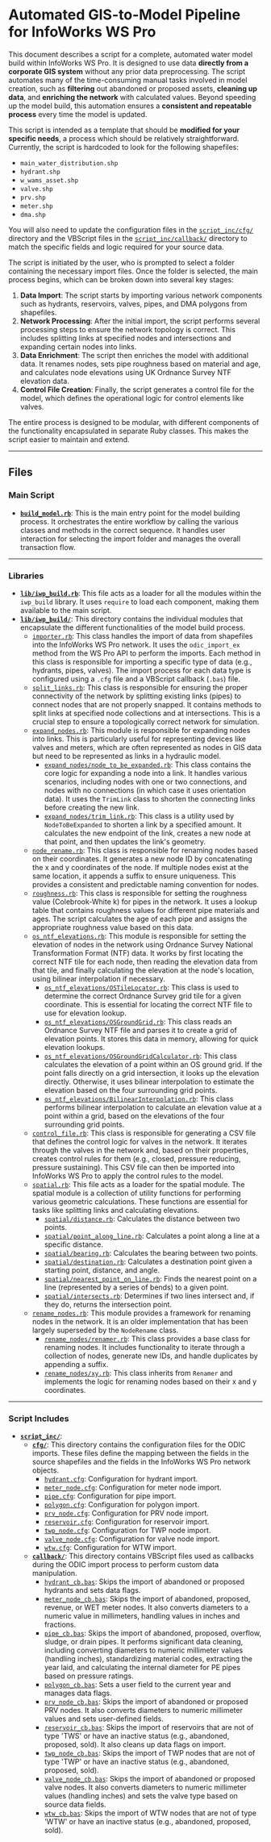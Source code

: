 # Automated GIS-to-Model Pipeline for InfoWorks WS Pro

This document describes a script for a complete, automated water model build within InfoWorks WS Pro. It is designed to use data **directly from a corporate GIS system** without any prior data preprocessing. The script automates many of the time-consuming manual tasks involved in model creation, such as **filtering** out abandoned or proposed assets, **cleaning up data**, and **enriching the network** with calculated values. Beyond speeding up the model build, this automation ensures a **consistent and repeatable process** every time the model is updated.

This script is intended as a template that should be **modified for your specific needs**, a process which should be relatively straightforward. Currently, the script is hardcoded to look for the following shapefiles:

- `main_water_distribution.shp`
- `hydrant.shp`
- `w_wams_asset.shp`
- `valve.shp`
- `prv.shp`
- `meter.shp`
- `dma.shp`

You will also need to update the configuration files in the [`script_inc/cfg/`](./script_inc/cfg/) directory and the VBScript files in the [`script_inc/callback/`](./script_inc/callback/) directory to match the specific fields and logic required for your source data.

The script is initiated by the user, who is prompted to select a folder containing the necessary import files. Once the folder is selected, the main process begins, which can be broken down into several key stages:

1.  **Data Import**: The script starts by importing various network components such as hydrants, reservoirs, valves, pipes, and DMA polygons from shapefiles.
2.  **Network Processing**: After the initial import, the script performs several processing steps to ensure the network topology is correct. This includes splitting links at specified nodes and intersections and expanding certain nodes into links.
3.  **Data Enrichment**: The script then enriches the model with additional data. It renames nodes, sets pipe roughness based on material and age, and calculates node elevations using UK Ordnance Survey NTF elevation data.
4.  **Control File Creation**: Finally, the script generates a control file for the model, which defines the operational logic for control elements like valves.

The entire process is designed to be modular, with different components of the functionality encapsulated in separate Ruby classes. This makes the script easier to maintain and extend.

---

## Files

### Main Script

- **[`build_model.rb`](./build_model.rb)**: This is the main entry point for the model building process. It orchestrates the entire workflow by calling the various classes and methods in the correct sequence. It handles user interaction for selecting the import folder and manages the overall transaction flow.

---

### Libraries

- **[`lib/iwp_build.rb`](./lib/iwp_build.rb)**: This file acts as a loader for all the modules within the `iwp_build` library. It uses `require` to load each component, making them available to the main script.
- **[`lib/iwp_build/`](./lib/iwp_build/)**: This directory contains the individual modules that encapsulate the different functionalities of the model build process.
  - [`importer.rb`](./lib/iwp_build/importer.rb): This class handles the import of data from shapefiles into the InfoWorks WS Pro network. It uses the `odic_import_ex` method from the WS Pro API to perform the imports. Each method in this class is responsible for importing a specific type of data (e.g., hydrants, pipes, valves). The import process for each data type is configured using a `.cfg` file and a VBScript callback (`.bas`) file.
  - [`split_links.rb`](./lib/iwp_build/split_links.rb): This class is responsible for ensuring the proper connectivity of the network by splitting existing links (pipes) to connect nodes that are not properly snapped. It contains methods to split links at specified node collections and at intersections. This is a crucial step to ensure a topologically correct network for simulation.
  - [`expand_nodes.rb`](./lib/iwp_build/expand_nodes.rb): This module is responsible for expanding nodes into links. This is particularly useful for representing devices like valves and meters, which are often represented as nodes in GIS data but need to be represented as links in a hydraulic model.
    - [`expand_nodes/node_to_be_expanded.rb`](./lib/iwp_build/expand_nodes/node_to_be_expanded.rb): This class contains the core logic for expanding a node into a link. It handles various scenarios, including nodes with one or two connections, and nodes with no connections (in which case it uses orientation data). It uses the `TrimLink` class to shorten the connecting links before creating the new link.
    - [`expand_nodes/trim_link.rb`](./lib/iwp_build/expand_nodes/trim_link.rb): This class is a utility used by `NodeToBeExpanded` to shorten a link by a specified amount. It calculates the new endpoint of the link, creates a new node at that point, and then updates the link's geometry.
  - [`node_rename.rb`](./lib/iwp_build/node_rename.rb): This class is responsible for renaming nodes based on their coordinates. It generates a new node ID by concatenating the x and y coordinates of the node. If multiple nodes exist at the same location, it appends a suffix to ensure uniqueness. This provides a consistent and predictable naming convention for nodes.
  - [`roughness.rb`](./lib/iwp_build/roughness.rb): This class is responsible for setting the roughness value (Colebrook-White k) for pipes in the network. It uses a lookup table that contains roughness values for different pipe materials and ages. The script calculates the age of each pipe and assigns the appropriate roughness value based on this data.
  - [`os_ntf_elevations.rb`](./lib/iwp_build/os_ntf_elevations.rb): This module is responsible for setting the elevation of nodes in the network using Ordnance Survey National Transformation Format (NTF) data. It works by first locating the correct NTF tile for each node, then reading the elevation data from that tile, and finally calculating the elevation at the node's location, using bilinear interpolation if necessary.
    - [`os_ntf_elevations/OSTileLocator.rb`](./lib/iwp_build/os_ntf_elevations/OSTileLocator.rb): This class is used to determine the correct Ordnance Survey grid tile for a given coordinate. This is essential for locating the correct NTF file to use for elevation lookup.
    - [`os_ntf_elevations/OSGroundGrid.rb`](./lib/iwp_build/os_ntf_elevations/OSGroundGrid.rb): This class reads an Ordnance Survey NTF file and parses it to create a grid of elevation points. It stores this data in memory, allowing for quick elevation lookups.
    - [`os_ntf_elevations/OSGroundGridCalculator.rb`](./lib/iwp_build/os_ntf_elevations/OSGroundGridCalculator.rb): This class calculates the elevation of a point within an OS ground grid. If the point falls directly on a grid intersection, it looks up the elevation directly. Otherwise, it uses bilinear interpolation to estimate the elevation based on the four surrounding grid points.
    - [`os_ntf_elevations/BilinearInterpolation.rb`](./lib/iwp_build/os_ntf_elevations/BilinearInterpolation.rb): This class performs bilinear interpolation to calculate an elevation value at a point within a grid, based on the elevations of the four surrounding grid points.
  - [`control_file.rb`](./lib/iwp_build/control_file.rb): This class is responsible for generating a CSV file that defines the control logic for valves in the network. It iterates through the valves in the network and, based on their properties, creates control rules for them (e.g., closed, pressure reducing, pressure sustaining). This CSV file can then be imported into InfoWorks WS Pro to apply the control rules to the model.
  - [`spatial.rb`](./lib/iwp_build/spatial.rb): This file acts as a loader for the spatial module. The spatial module is a collection of utility functions for performing various geometric calculations. These functions are essential for tasks like splitting links and calculating elevations.
    - [`spatial/distance.rb`](./lib/iwp_build/spatial/distance.rb): Calculates the distance between two points.
    - [`spatial/point_along_line.rb`](./lib/iwp_build/spatial/point_along_line.rb): Calculates a point along a line at a specific distance.
    - [`spatial/bearing.rb`](./lib/iwp_build/spatial/bearing.rb): Calculates the bearing between two points.
    - [`spatial/destination.rb`](./lib/iwp_build/spatial/destination.rb): Calculates a destination point given a starting point, distance, and angle.
    - [`spatial/nearest_point_on_line.rb`](./lib/iwp_build/spatial/nearest_point_on_line.rb): Finds the nearest point on a line (represented by a series of bends) to a given point.
    - [`spatial/intersects.rb`](./lib/iwp_build/spatial/intersects.rb): Determines if two lines intersect and, if they do, returns the intersection point.
  - [`rename_nodes.rb`](./lib/iwp_build/rename_nodes.rb): This module provides a framework for renaming nodes in the network. It is an older implementation that has been largely superseded by the `NodeRename` class.
    - [`rename_nodes/renamer.rb`](./lib/iwp_build/rename_nodes/renamer.rb): This class provides a base class for renaming nodes. It includes functionality to iterate through a collection of nodes, generate new IDs, and handle duplicates by appending a suffix.
    - [`rename_nodes/xy.rb`](./lib/iwp_build/rename_nodes/xy.rb): This class inherits from `Renamer` and implements the logic for renaming nodes based on their x and y coordinates.

---

### Script Includes

- **[`script_inc/`](./script_inc/)**:
  - **[`cfg/`](./script_inc/cfg/)**: This directory contains the configuration files for the ODIC imports. These files define the mapping between the fields in the source shapefiles and the fields in the InfoWorks WS Pro network objects.
    - [`hydrant.cfg`](./script_inc/cfg/hydrant.cfg): Configuration for hydrant import.
    - [`meter_node.cfg`](./script_inc/cfg/meter_node.cfg): Configuration for meter node import.
    - [`pipe.cfg`](./script_inc/cfg/pipe.cfg): Configuration for pipe import.
    - [`polygon.cfg`](./script_inc/cfg/polygon.cfg): Configuration for polygon import.
    - [`prv_node.cfg`](./script_inc/cfg/prv_node.cfg): Configuration for PRV node import.
    - [`reservoir.cfg`](./script_inc/cfg/reservoir.cfg): Configuration for reservoir import.
    - [`twp_node.cfg`](./script_inc/cfg/twp_node.cfg): Configuration for TWP node import.
    - [`valve_node.cfg`](./script_inc/cfg/valve_node.cfg): Configuration for valve node import.
    - [`wtw.cfg`](./script_inc/cfg/wtw.cfg): Configuration for WTW import.
  - **[`callback/`](./script_inc/callback/)**: This directory contains VBScript files used as callbacks during the ODIC import process to perform custom data manipulation.
    - [`hydrant_cb.bas`](./script_inc/callback/hydrant_cb.bas): Skips the import of abandoned or proposed hydrants and sets data flags.
    - [`meter_node_cb.bas`](./script_inc/callback/meter_node_cb.bas): Skips the import of abandoned, proposed, revenue, or WET meter nodes. It also converts diameters to a numeric value in millimeters, handling values in inches and fractions.
    - [`pipe_cb.bas`](./script_inc/callback/pipe_cb.bas): Skips the import of abandoned, proposed, overflow, sludge, or drain pipes. It performs significant data cleaning, including converting diameters to numeric millimeter values (handling inches), standardizing material codes, extracting the year laid, and calculating the internal diameter for PE pipes based on pressure ratings.
    - [`polygon_cb.bas`](./script_inc/callback/polygon_cb.bas): Sets a user field to the current year and manages data flags.
    - [`prv_node_cb.bas`](./script_inc/callback/prv_node_cb.bas): Skips the import of abandoned or proposed PRV nodes. It also converts diameters to numeric millimeter values and sets user-defined fields.
    - [`reservoir_cb.bas`](./script_inc/callback/reservoir_cb.bas): Skips the import of reservoirs that are not of type 'TWS' or have an inactive status (e.g., abandoned, proposed, sold). It also cleans up data flags on import.
    - [`twp_node_cb.bas`](./script_inc/callback/twp_node_cb.bas): Skips the import of TWP nodes that are not of type 'TWP' or have an inactive status (e.g., abandoned, proposed, sold).
    - [`valve_node_cb.bas`](./script_inc/callback/valve_node_cb.bas): Skips the import of abandoned or proposed valve nodes. It also converts diameters to numeric millimeter values (handling inches) and sets the valve type based on source data fields.
    - [`wtw_cb.bas`](./script_inc/callback/wtw_cb.bas): Skips the import of WTW nodes that are not of type 'WTW' or have an inactive status (e.g., abandoned, proposed, sold).
